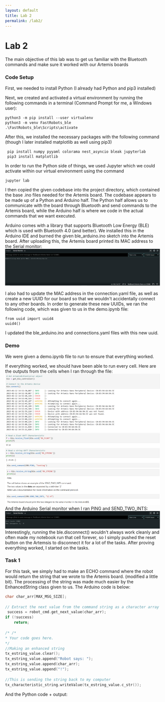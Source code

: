 ```yaml
---
layout: default
title: Lab 2
permalink: /lab2/
---
```

# Lab 2
The main objective of this lab was to get us familiar with the Bluetooth commands and make sure it worked with our Artemis boards

### Code Setup
First, we needed to install Python (I already had Python and pip3 installed)

Next, we created and activated a virtual environment by running the following commands in a terminal (Command Prompt for me, a Windows user):
```
python3 -m pip install --user virtualenv
python3 -m venv FastRobots_ble
.\FastRobots_ble\Scripts\activate
```

After this, we installed the necessary packages with the following command (though I later installed matplotlib as well using pip3)
```
 pip install numpy pyyaml colorama nest_asyncio bleak jupyterlab
 pip3 install matplotlib
```
In order to run the Python side of things, we used Jupyter which we could activate within our virtual environment using the command
```
jupyter lab
```
I then copied the given codebase into the project directory, which contained the base .ino files needed for the Artemis board. The codebase appears to be made up of a Python and Arduino half. The Python half allows us to communicate with the board through Bluetooth and send commands to the Artemis board, while the Arduino half is where we code in the actual commands that we want executed. 

Arduino comes with a library that supports Bluetooth Low Energy (BLE) which is used with Bluetooth 4.0 (and better). We installed this in the Arduino IDE and burned the given ble_arduino.ino sketch into the Artemis board. After uploading this, the Artemis board printed its MAC address to the Serial monitor:
![MAC](/Lab2/mac_address.png)

I also had to update the MAC address in the connection.yaml file, as well as create a new UUID for our board so that we wouldn't accidentally connect to any other boards. In order to generate these new UUIDs, we ran the following code, which was given to us in the demo.ipynb file:
```
from uuid import uuid4
uuid4()
```
I updated the ble_arduino.ino and connections.yaml files with this new uuid. 


### Demo
We were given a demo.ipynb file to run to ensure that everything worked. 
<style type="text/css">
  .gist {width:500px !important;}
  .gist-file
  .gist-data {max-height: 500px;max-width: 500px;}
</style>
<script src="https://gist.github.com/mattieuzhai/34eb5ffc9ddc850f809850cdd12c09dd.js"></script>

If everything worked, we should have been able to run every cell. Here are the outputs from the cells when I ran through the file: 
![c](/Lab2/connect_ss.png)
![d](/Lab2/demo_ss1.png)
![e](/Lab2/ping_ss.png)
And the Arduino Serial monitor when I ran PING and SEND_TWO_INTS:
![pong](/Lab2/pong_sm.png)
Interestingly, running the ble.disconnect() wouldn't always work cleanly and often made my notebook run that cell forever, so I simply pushed the reset button on the Artemsis to disconnect it for a lot of the tasks.
After proving everything worked, I started on the tasks. 
### Task 1
For this task, we simply had to make an ECHO command where the robot would return the string that we wrote to the Artemis board.  (modified a little bit). The processing of the string was made much easier by the EnhancedString class given to us. The Arduino code is below:
```C
char char_arr[MAX_MSG_SIZE];

// Extract the next value from the command string as a character array
 success = robot_cmd.get_next_value(char_arr);
if (!success)
    return;

/* /*
* Your code goes here.
*/
//Making an enhanced string
tx_estring_value.clear();
tx_estring_value.append("Robot says: ");
tx_estring_value.append(char_arr);
tx_estring_value.append("!");

//This is sending the string back to my computer
tx_characteristic_string.writeValue(tx_estring_value.c_str()); 
```
And the Python code + output:


